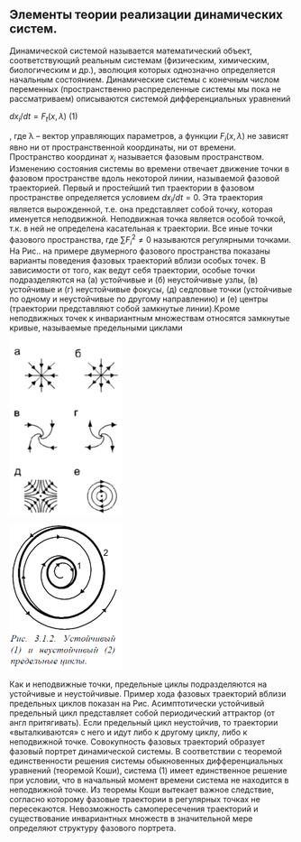 ## Элементы теории реализации динамических систем. 

Динамической системой называется математический объект, соответствующий реальным системам (физическим, химическим, биологическим и др.), эволюция которых однозначно определяется начальным состоянием. Динамические системы с конечным числом переменных (пространственно распределенные системы мы пока не рассматриваем) описываются системой дифференциальных уравнений 

$`dx_i/dt = F_t(x, λ)`$   (1)

, где λ – вектор управляющих параметров, а функции $`F_i (x,λ)`$ не зависят явно ни от пространственной координаты, ни от времени. Пространство координат $`x_i`$ называется фазовым пространством. Изменению состояния системы во времени отвечает движение точки в фазовом пространстве вдоль некоторой линии, называемой фазовой траекторией.
Первый и простейший тип траектории в фазовом пространстве определяется условием $`dx_i/dt=0`$. Эта траектория является вырожденной, т.е. она представляет собой точку, которая именуется неподвижной. Неподвижная точка является особой точкой, т.к. в ней не определена касательная к траектории. Все иные точки фазового пространства, где $`∑F_i^2 ≠0`$ называются регулярными точками.
На Рис.. на примере двумерного фазового пространства показаны варианты поведения фазовых траекторий вблизи особых точек. В зависимости от того, как ведут себя траектории, особые точки подразделяются на (а) устойчивые и (б) неустойчивые узлы, (в) устойчивые и (г) неустойчивые
фокусы, (д) седловые точки (устойчивые по одному и неустойчивые по другому направлению) и (е) центры (траектории представляют собой замкнутые линии).Кроме неподвижных точек к инвариантным множествам относятся замкнутые кривые, называемые предельными циклами 

![Линейное звено](/4.%20Основы%20теории%20управления/Images/точки.png)

![Линейное звено](/4.%20Основы%20теории%20управления/Images/спираль.png)

Как и неподвижные точки, предельные циклы подразделяются на устойчивые и неустойчивые. Пример хода фазовых траекторий вблизи предельных циклов показан на Рис. Асимптотически устойчивый предельный цикл представляет собой периодический аттрактор (от англ притягивать). Если предельный цикл неустойчив, то траектории «выталкиваются» с него и идут либо к другому циклу, либо к неподвижной точке. Совокупность фазовых траекторий образует фазовый портрет динамической системы. В соответствии с теоремой единственности решения системы обыкновенных дифференциальных уравнений (теоремой Коши), система (1) имеет единственное решение при условии, что в начальный момент времени система не находится в неподвижной точке. Из теоремы Коши вытекает важное следствие, согласно которому фазовые траектории в регулярных точках не пересекаются. Невозможность самопересечения траекторий и существование инвариантных множеств в значительной мере определяют структуру фазового портрета.

